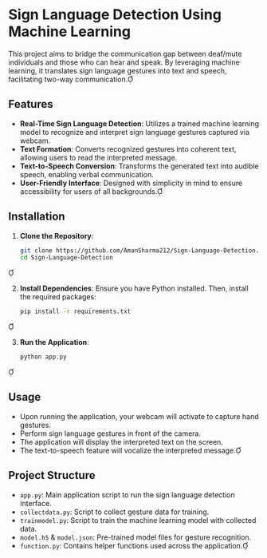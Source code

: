 # Sign Language Detection Using Machine Learning

This project aims to bridge the communication gap between deaf/mute individuals and those who can hear and speak. By leveraging machine learning, it translates sign language gestures into text and speech, facilitating two-way communication.

## Features

- **Real-Time Sign Language Detection**: Utilizes a trained machine learning model to recognize and interpret sign language gestures captured via webcam.
- **Text Formation**: Converts recognized gestures into coherent text, allowing users to read the interpreted message.
- **Text-to-Speech Conversion**: Transforms the generated text into audible speech, enabling verbal communication.
- **User-Friendly Interface**: Designed with simplicity in mind to ensure accessibility for users of all backgrounds.

## Installation

1. **Clone the Repository**:
   ```bash
   git clone https://github.com/AmanSharma212/Sign-Language-Detection.git
   cd Sign-Language-Detection
   ```


2. **Install Dependencies**:
   Ensure you have Python installed. Then, install the required packages:
   ```bash
   pip install -r requirements.txt
   ```


3. **Run the Application**:
   ```bash
   python app.py
   ```


## Usage

- Upon running the application, your webcam will activate to capture hand gestures.
- Perform sign language gestures in front of the camera.
- The application will display the interpreted text on the screen.
- The text-to-speech feature will vocalize the interpreted message.

## Project Structure

- `app.py`: Main application script to run the sign language detection interface.
- `collectdata.py`: Script to collect gesture data for training.
- `trainmodel.py`: Script to train the machine learning model with collected data.
- `model.h5` & `model.json`: Pre-trained model files for gesture recognition.
- `function.py`: Contains helper functions used across the application.



